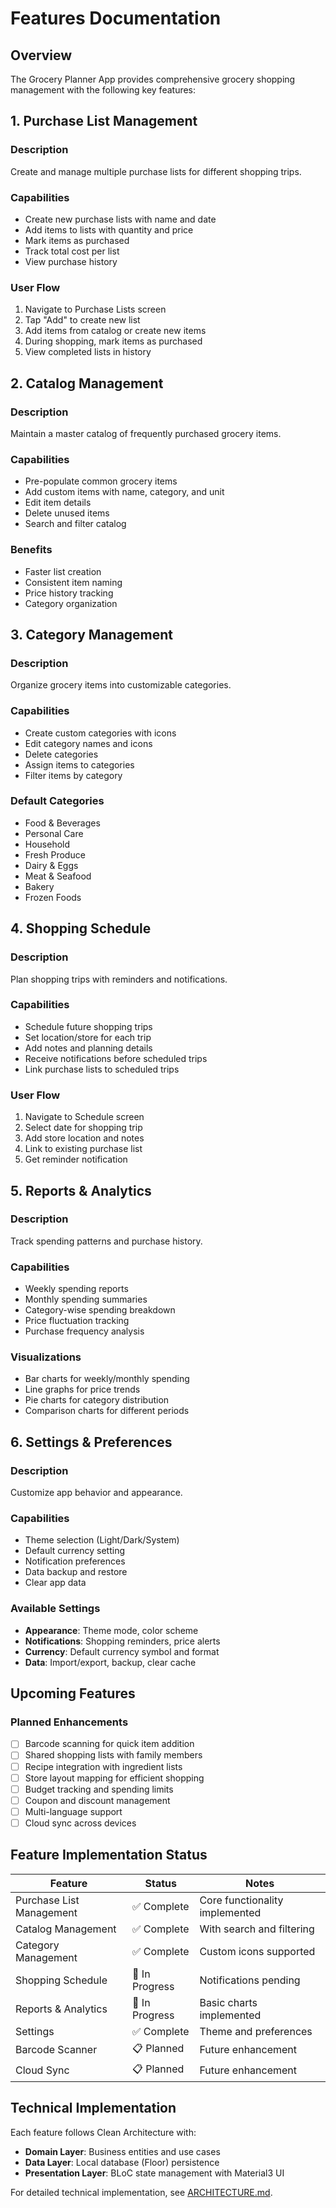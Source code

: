 # Features Documentation

## Overview

The Grocery Planner App provides comprehensive grocery shopping management with the following key features:

## 1. Purchase List Management

### Description
Create and manage multiple purchase lists for different shopping trips.

### Capabilities
- Create new purchase lists with name and date
- Add items to lists with quantity and price
- Mark items as purchased
- Track total cost per list
- View purchase history

### User Flow
1. Navigate to Purchase Lists screen
2. Tap "Add" to create new list
3. Add items from catalog or create new items
4. During shopping, mark items as purchased
5. View completed lists in history

## 2. Catalog Management

### Description
Maintain a master catalog of frequently purchased grocery items.

### Capabilities
- Pre-populate common grocery items
- Add custom items with name, category, and unit
- Edit item details
- Delete unused items
- Search and filter catalog

### Benefits
- Faster list creation
- Consistent item naming
- Price history tracking
- Category organization

## 3. Category Management

### Description
Organize grocery items into customizable categories.

### Capabilities
- Create custom categories with icons
- Edit category names and icons
- Delete categories
- Assign items to categories
- Filter items by category

### Default Categories
- Food & Beverages
- Personal Care
- Household
- Fresh Produce
- Dairy & Eggs
- Meat & Seafood
- Bakery
- Frozen Foods

## 4. Shopping Schedule

### Description
Plan shopping trips with reminders and notifications.

### Capabilities
- Schedule future shopping trips
- Set location/store for each trip
- Add notes and planning details
- Receive notifications before scheduled trips
- Link purchase lists to scheduled trips

### User Flow
1. Navigate to Schedule screen
2. Select date for shopping trip
3. Add store location and notes
4. Link to existing purchase list
5. Get reminder notification

## 5. Reports & Analytics

### Description
Track spending patterns and purchase history.

### Capabilities
- Weekly spending reports
- Monthly spending summaries
- Category-wise spending breakdown
- Price fluctuation tracking
- Purchase frequency analysis

### Visualizations
- Bar charts for weekly/monthly spending
- Line graphs for price trends
- Pie charts for category distribution
- Comparison charts for different periods

## 6. Settings & Preferences

### Description
Customize app behavior and appearance.

### Capabilities
- Theme selection (Light/Dark/System)
- Default currency setting
- Notification preferences
- Data backup and restore
- Clear app data

### Available Settings
- **Appearance**: Theme mode, color scheme
- **Notifications**: Shopping reminders, price alerts
- **Currency**: Default currency symbol and format
- **Data**: Import/export, backup, clear cache

## Upcoming Features

### Planned Enhancements
- [ ] Barcode scanning for quick item addition
- [ ] Shared shopping lists with family members
- [ ] Recipe integration with ingredient lists
- [ ] Store layout mapping for efficient shopping
- [ ] Budget tracking and spending limits
- [ ] Coupon and discount management
- [ ] Multi-language support
- [ ] Cloud sync across devices

## Feature Implementation Status

| Feature | Status | Notes |
|---------|--------|-------|
| Purchase List Management | ✅ Complete | Core functionality implemented |
| Catalog Management | ✅ Complete | With search and filtering |
| Category Management | ✅ Complete | Custom icons supported |
| Shopping Schedule | 🚧 In Progress | Notifications pending |
| Reports & Analytics | 🚧 In Progress | Basic charts implemented |
| Settings | ✅ Complete | Theme and preferences |
| Barcode Scanner | 📋 Planned | Future enhancement |
| Cloud Sync | 📋 Planned | Future enhancement |

## Technical Implementation

Each feature follows Clean Architecture with:
- **Domain Layer**: Business entities and use cases
- **Data Layer**: Local database (Floor) persistence
- **Presentation Layer**: BLoC state management with Material3 UI

For detailed technical implementation, see [ARCHITECTURE.md](ARCHITECTURE.md).

